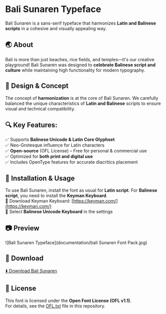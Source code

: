 # Bali Sunaren Typeface
Bali Sunaren is a sans-serif typeface that harmonizes **Latin and Balinese scripts** in a cohesive and visually appealing way.

## 🌏 About
Bali is more than just beaches, rice fields, and temples—it's our creative playground! Bali Sunaren was designed to **celebrate Balinese script and culture** while maintaining high functionality for modern typography.

## 🎨 Design & Concept
The concept of **harmonization** is at the core of Bali Sunaren. We carefully balanced the unique characteristics of **Latin and Balinese** scripts to ensure visual and technical compatibility.

## 🔍 Key Features:
✅ Supports **Balinese Unicode & Latin Core Glyphset**  
✅ Neo-Grotesque influence for Latin characters  
✅ **Open-source** (OFL License) – Free for personal & commercial use  
✅ Optimized for **both print and digital use**  
✅ Includes OpenType features for accurate diacritics placement  

## 🚀 Installation & Usage
To use Bali Sunaren, install the font as usual for **Latin script**. For **Balinese script**, you need to install the **Keyman Keyboard**.  
🔹 Download Keyman Keyboard: [https://keyman.com/](https://keyman.com/)  
🔹 Select **Balinese Unicode Keyboard** in the settings  

## 📷 Preview
![Bali Sunaren Typeface](documentation/bali Sunaren Font Pack.jpg)

## 🔗 Download
[⬇️ Download Bali Sunaren](https://github.com/Balibilly/BaliSunaren-SansSerif/releases/tag/Balinese)

## 📜 License
This font is licensed under the **Open Font License (OFL v1.1)**.  
For details, see the [OFL.txt](OFL.txt) file in this repository.